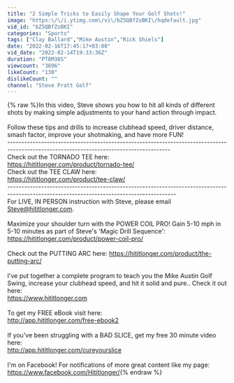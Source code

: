 ```yaml
---
title: "2 Simple Tricks to Easily Shape Your Golf Shots!"
image: "https:\/\/i.ytimg.com\/vi\/bZ5QBfZsBKI\/hqdefault.jpg"
vid_id: "bZ5QBfZsBKI"
categories: "Sports"
tags: ["Clay Ballard","Mike Austin","Rick Shiels"]
date: "2022-02-16T17:45:17+03:00"
vid_date: "2022-02-14T19:33:36Z"
duration: "PT8M38S"
viewcount: "3896"
likeCount: "130"
dislikeCount: ""
channel: "Steve Pratt Golf"
---
```

{% raw %}In this video, Steve shows you how to hit all kinds of different shots by making simple adjustments to your hand action through impact.<br /><br />Follow these tips and drills to increase clubhead speed, driver distance, smash factor, improve your shotmaking, and have more FUN!<br />----------------------------------------------------------------------------------------------------------------------------------------<br />Check out the TORNADO TEE here:<br /><a rel="nofollow" target="blank" href="https://hititlonger.com/product/tornado-tee/">https://hititlonger.com/product/tornado-tee/</a><br />Check out the TEE CLAW here:<br /><a rel="nofollow" target="blank" href="https://hititlonger.com/product/tee-claw/">https://hititlonger.com/product/tee-claw/</a><br />------------------------------------------------------------------------------------------------------------------------------------------<br />For LIVE, IN PERSON instruction with Steve, please email Steve@hititlonger.com.<br /><br />Maximize your shoulder turn with the POWER COIL PRO!  Gain 5-10 mph in 5-10 minutes as part of Steve's 'Magic Drill Sequence':<br /><a rel="nofollow" target="blank" href="https://hititlonger.com/product/power-coil-pro/">https://hititlonger.com/product/power-coil-pro/</a><br /><br />Check out the PUTTING ARC here:  <a rel="nofollow" target="blank" href="https://hititlonger.com/product/the-putting-arc/">https://hititlonger.com/product/the-putting-arc/</a><br /><br />I've put together a complete program to teach you the Mike Austin Golf Swing, increase your clubhead speed, and hit it solid and pure..  Check it out here:<br /><a rel="nofollow" target="blank" href="https://www.hititlonger.com">https://www.hititlonger.com</a><br /><br />To get my FREE eBook visit here:<br /><a rel="nofollow" target="blank" href="http://app.hititlonger.com/free-ebook2">http://app.hititlonger.com/free-ebook2</a><br /><br />If you've been struggling with a BAD SLICE, get my free 30 minute video here:<br /><a rel="nofollow" target="blank" href="http://app.hititlonger.com/cureyourslice">http://app.hititlonger.com/cureyourslice</a><br /><br />I'm on Facebook!  For notifications of more great content like my page:  <a rel="nofollow" target="blank" href="https://www.facebook.com/Hititlonger/">https://www.facebook.com/Hititlonger/</a>{% endraw %}
